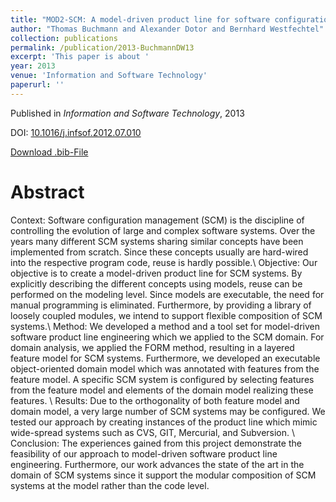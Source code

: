 ```yaml
---
title: "MOD2-SCM: A model-driven product line for software configuration management systems"
author: "Thomas Buchmann and Alexander Dotor and Bernhard Westfechtel"
collection: publications
permalink: /publication/2013-BuchmannDW13
excerpt: 'This paper is about '
year: 2013
venue: 'Information and Software Technology'
paperurl: ''
---
```


Published in *Information and Software Technology*, 2013

DOI: [10.1016/j.infsof.2012.07.010](https://doi.org/10.1016/j.infsof.2012.07.010)

[Download .bib-File](https://tbuchmann.github.io/files/BuchmannDW13.bib)

Abstract
=====

Context: Software configuration management (SCM) is the discipline of controlling the evolution of large and complex software systems.  Over the years many different SCM systems sharing similar concepts have been implemented from scratch. Since these concepts usually are hard-wired into the respective program code, reuse is hardly possible.\ Objective: Our objective is to create a model-driven product line for SCM systems. By explicitly describing the different concepts using models, reuse can be performed on the modeling level. Since models are executable, the need for manual programming is eliminated. Furthermore, by providing a library of loosely coupled modules, we intend to support flexible composition of SCM systems.\ Method: We developed a method and a tool set for model-driven software product line engineering which we applied to the SCM domain. For domain analysis, we applied the FORM method, resulting in a layered feature model for SCM systems. Furthermore, we developed an executable object-oriented domain model which was annotated with features from the feature model. A specific SCM system is configured by selecting features from the feature model and elements of the domain model realizing these features. \ Results:  Due to the orthogonality of both feature model and domain model, a very large number of SCM systems may be configured. We tested our approach by creating instances of the product line which mimic wide-spread systems such as CVS, GIT, Mercurial, and Subversion. \ Conclusion: The experiences gained from this project demonstrate the feasibility of our approach to model-driven software product line engineering. Furthermore, our work advances the state of the art in the domain of SCM systems since it support the modular composition of SCM systems at the model rather than the code level.